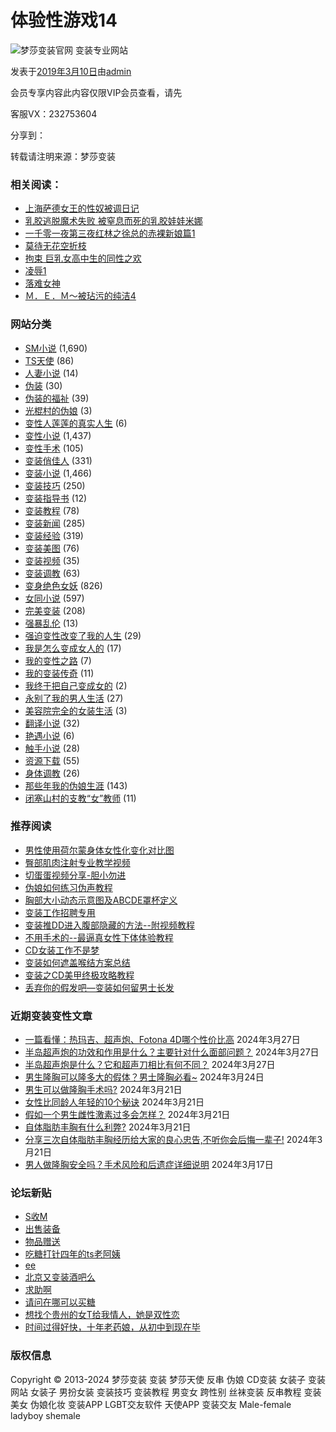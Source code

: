 # 体验性游戏14

![梦莎变装官网 变装专业网站](https://www.cdts8.com/wp-content/themes/twentyten/images/logo.png?v=170217)

发表于[2019年3月10日](https://www.cdts8.com/sm-xiao-shuo/23916.html "下午7:58")由[admin](https://www.cdts8.com/author/admin "查看所有由admin发布的文章")

会员专享内容此内容仅限VIP会员查看，请先

客服VX：232753604

分享到：

转载请注明来源：梦莎变装

### 相关阅读：

-   [上海萨德女王的性奴被调日记](https://www.cdts8.com/sm-xiao-shuo/23288.html)
-   [乳胶逃脱魔术失败 被窒息而死的乳胶娃娃米娜](https://www.cdts8.com/sm-xiao-shuo/22433.html)
-   [一千零一夜第三夜红林之徐总的赤裸新娘篇1](https://www.cdts8.com/sm-xiao-shuo/23222.html)
-   [莫待无花空折枝](https://www.cdts8.com/sm-xiao-shuo/23864.html)
-   [拘束 巨乳女高中生的同性之欢](https://www.cdts8.com/sm-xiao-shuo/22769.html)
-   [凌辱1](https://www.cdts8.com/sm-xiao-shuo/23377.html)
-   [落难女神](https://www.cdts8.com/sm-xiao-shuo/22444.html)
-   [Ｍ．Ｅ．Ｍ～被玷污的纯洁4](https://www.cdts8.com/sm-xiao-shuo/22722.html)

### 网站分类
    
-   [SM小说](https://www.cdts8.com/sm-xiao-shuo) (1,690)
-   [TS天使](https://www.cdts8.com/ts-tianshi) (86)
-   [人妻小说](https://www.cdts8.com/ren-qi-xiao-shuo) (14)
-   [伪装](https://www.cdts8.com/wei-zhuang) (30)
-   [伪装的福祉](https://www.cdts8.com/wei-niang-fu-zhi) (39)
-   [光棍村的伪娘](https://www.cdts8.com/guangguncundeweiniang) (3)
-   [变性人莲莲的真实人生](https://www.cdts8.com/bian-xing-ren-lianlian-true-life) (6)
-   [变性小说](https://www.cdts8.com/bian-xing-xiao-shuo) (1,437)
-   [变性手术](https://www.cdts8.com/bian-xing-shou-shu) (105)
-   [变装俏佳人](https://www.cdts8.com/bian-zhuang-qiao-jia-ren) (331)
-   [变装小说](https://www.cdts8.com/bian-zhuang-xiao-shuo) (1,466)
-   [变装技巧](https://www.cdts8.com/bian-zhuang-ji-qiao) (250)
-   [变装指导书](https://www.cdts8.com/bianzhuangzhidao) (12)
-   [变装教程](https://www.cdts8.com/bian-zhuang-jiao-cheng) (78)
-   [变装新闻](https://www.cdts8.com/bian-zhuang-xin-wen) (285)
-   [变装经验](https://www.cdts8.com/bian-zhuang-jing-yan) (319)
-   [变装美图](https://www.cdts8.com/bain-zhuang-mei-tu) (76)
-   [变装视频](https://www.cdts8.com/bian-zhuang-shi-ping) (35)
-   [变装调教](https://www.cdts8.com/bian-zhuang-tiao-jiao) (63)
-   [变身绝色女妖](https://www.cdts8.com/bian-shen-jue-se-nv-yao) (826)
-   [女同小说](https://www.cdts8.com/nv-tong-xiao-shuo) (597)
-   [完美变装](https://www.cdts8.com/wan-mei-cd) (208)
-   [强暴乱伦](https://www.cdts8.com/qiang-bao-luan-lun) (13)
-   [强迫变性改变了我的人生](https://www.cdts8.com/%e5%bc%ba%e8%bf%ab%e5%8f%98%e6%80%a7%e6%94%b9%e5%8f%98%e4%ba%86%e6%88%91%e7%9a%84%e4%ba%ba%e7%94%9f) (29)
-   [我是怎么变成女人的](https://www.cdts8.com/how-did-i-become-a-woman) (17)
-   [我的变性之路](https://www.cdts8.com/my-transsexual-road) (7)
-   [我的变装传奇](https://www.cdts8.com/my-cd-legend) (11)
-   [我终于把自己变成女的](https://www.cdts8.com/wo-zhong-yu-ba-zi-ji-bian-cheng-nv-de) (2)
-   [永别了我的男人生活](https://www.cdts8.com/yong-bie-le-wo-de-nan-ren-sheng-huo) (27)
-   [美容院完全的女装生活](https://www.cdts8.com/beauty-salon-complete-women-life) (3)
-   [翻译小说](https://www.cdts8.com/translate-xiao-shuo) (32)
-   [艳遇小说](https://www.cdts8.com/yan-yu-xiao-shuo) (6)
-   [触手小说](https://www.cdts8.com/chu-shou-xiao-shuo) (28)
-   [资源下载](https://www.cdts8.com/bian-zhuang-zi-yuan-xia-zai) (55)
-   [身体调教](https://www.cdts8.com/shen-ti-tiao-jiao) (26)
-   [那些年我的伪娘生涯](https://www.cdts8.com/na-xie-wo-de-wei-niang-sheng-ya) (143)
-   [闭塞山村的支教“女”教师](https://www.cdts8.com/%e9%97%ad%e5%a1%9e%e5%b1%b1%e6%9d%91%e7%9a%84%e6%94%af%e6%95%99%e5%a5%b3%e6%95%99%e5%b8%88) (11)

### 推荐阅读

-   [男性使用荷尔蒙身体女性化变化对比图](https://www.cdts8.com/bian-zhuang-jing-yan/2143.html "男性使用荷尔蒙身体女性化变化对比图")
-   [臀部肌肉注射专业教学视频](https://www.cdts8.com/bian-zhuang-ji-qiao/3861.html "臀部肌肉注射专业教学视频")
-   [切蛋蛋视频分享-胆小勿进](https://www.cdts8.com/bian-xing-shou-shu/2939.html "切蛋蛋视频分享-胆小勿进")
-   [伪娘如何练习伪声教程](https://www.cdts8.com/bian-zhuang-jiao-cheng/156.html "伪娘如何练习伪声教程")
-   [胸部大小动态示意图及ABCDE罩杯定义](https://www.cdts8.com/bian-zhuang-jing-yan/1529.html "胸部大小动态示意图及ABCDE罩杯定义")
-   [变装工作招聘专用](https://www.cdts8.com/bian-zhuang-xin-wen/2784.html "变装工作招聘专用")
-   [变装推DD进入腹部隐藏的方法--附视频教程](https://www.cdts8.com/bian-zhuang-ji-qiao/983.html "变装推DD进入腹部隐藏的方法--附视频教程")
-   [不用手术的--最逼真女性下体体验教程](https://www.cdts8.com/bian-zhuang-jing-yan/172.html "不用手术的--最逼真女性下体体验教程")
-   [CD女装工作不是梦](https://www.cdts8.com/bian-zhuang-xin-wen/2674.html "CD女装工作不是梦")
-   [变装如何遮盖喉结方案总结](https://www.cdts8.com/bian-zhuang-jing-yan/1901.html "变装如何遮盖喉结方案总结")
-   [变装之CD美甲终极攻略教程](https://www.cdts8.com/bian-zhuang-ji-qiao/2005.html "变装之CD美甲终极攻略教程")
-   [丢弃你的假发吧—变装如何留男士长发](https://www.cdts8.com/bian-zhuang-ji-qiao/4231.html "丢弃你的假发吧—变装如何留男士长发")

### 近期变装变性文章

-   [一篇看懂：热玛吉、超声炮、Fotona 4D哪个性价比高](https://www.cdts8.com/bian-zhuang-jing-yan/30477.html) 2024年3月27日
-   [半岛超声炮的功效和作用是什么？主要针对什么面部问题？](https://www.cdts8.com/bian-zhuang-jing-yan/30476.html) 2024年3月27日
-   [半岛超声炮是什么？它和超声刀相比有何不同？](https://www.cdts8.com/bian-zhuang-jing-yan/30475.html) 2024年3月27日
-   [男生隆胸可以隆多大的假体？男士隆胸必看~](https://www.cdts8.com/bian-zhuang-jing-yan/30452.html) 2024年3月24日
-   [男生可以做隆胸手术吗?](https://www.cdts8.com/bian-zhuang-jing-yan/30425.html) 2024年3月21日
-   [女性比同龄人年轻的10个秘诀](https://www.cdts8.com/bian-zhuang-jing-yan/30414.html) 2024年3月21日
-   [假如一个男生雌性激素过多会怎样？](https://www.cdts8.com/bian-zhuang-jing-yan/30413.html) 2024年3月21日
-   [自体脂肪丰胸有什么利弊?](https://www.cdts8.com/bian-zhuang-jing-yan/30412.html) 2024年3月21日
-   [分享三次自体脂肪丰胸经历给大家的良心忠告,不听你会后悔一辈子!](https://www.cdts8.com/bian-zhuang-jing-yan/30411.html) 2024年3月21日
-   [男人做隆胸安全吗？手术风险和后遗症详细说明](https://www.cdts8.com/bian-zhuang-jing-yan/30397.html) 2024年3月17日

### 论坛新贴
    
-   [S收M](https://bbs.cdts8.com/forum.php?mod=viewthread&tid=17346 "S收M")
-   [出售装备](https://bbs.cdts8.com/forum.php?mod=viewthread&tid=17345 "出售装备")
-   [物品赠送](https://bbs.cdts8.com/forum.php?mod=viewthread&tid=17344 "物品赠送")
-   [吃糖打针四年的ts老阿姨](https://bbs.cdts8.com/forum.php?mod=viewthread&tid=17342 "吃糖打针四年的ts老阿姨")
-   [ee](https://bbs.cdts8.com/forum.php?mod=viewthread&tid=17341 "ee")
-   [北京又变装酒吧么](https://bbs.cdts8.com/forum.php?mod=viewthread&tid=17340 "北京又变装酒吧么")
-   [求助啊](https://bbs.cdts8.com/forum.php?mod=viewthread&tid=17339 "求助啊")
-   [请问在哪可以买糖](https://bbs.cdts8.com/forum.php?mod=viewthread&tid=17338 "请问在哪可以买糖")
-   [想找个贵州的女T给我情人，她是双性恋](https://bbs.cdts8.com/forum.php?mod=viewthread&tid=17337 "想找个贵州的女T给我情人，她是双性恋")
-   [时间过得好快，十年老药娘，从初中到现在毕](https://bbs.cdts8.com/forum.php?mod=viewthread&tid=17336 "时间过得好快，十年老药娘，从初中到现在毕业工作 有点感慨")

### 版权信息

Copyright © 2013-2024 梦莎变装 变装 梦莎天使 反串 伪娘 CD变装 女装子 变装网站 女装子 男扮女装 变装技巧 变装教程 男变女 跨性别 丝袜变装 反串教程 变装美女 伪娘化妆 变装APP LGBT交友软件 天使APP 变装交友 Male-female ladyboy shemale
<!-- tcd_original_link https://www.cdts8.com/sm-xiao-shuo/23916.html -->
